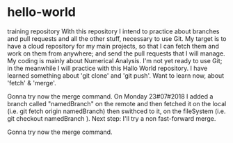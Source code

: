 # hello-world
training repository
With this repository I intend to practice about branches and pull requests and all the other stuff, necessary to use Git.
My target is to have a cloud repository for my main projects, so that I can fetch them and work on them from anywhere; and send the pull requests that I will manage.
My coding is mainly about Numerical Analysis.
I'm not yet ready to use Git; in the meanwhile I will practice with this Hallo World repository.
I have learned something about 'git clone' and 'git push'. Want to learn now, about 'fetch' & 'merge'.

Gonna try now the merge command.
On Monday 23#07#2018 I added a branch called "namedBranch" on the remote and then fetched it on the local (i.e. git fetch origin namedBranch)
then swithced to it, on the fileSystem (i.e. git checkout namedBranch ). Next step: I'll try a non fast-forward merge.
 
Gonna try now the merge command.
